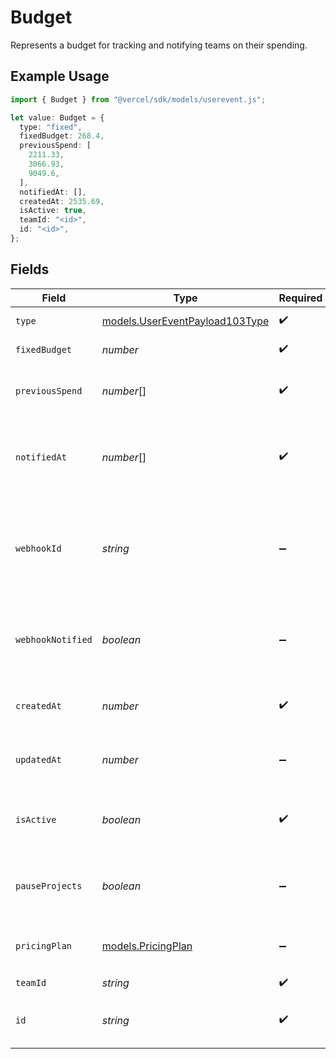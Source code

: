 # Budget

Represents a budget for tracking and notifying teams on their spending.

## Example Usage

```typescript
import { Budget } from "@vercel/sdk/models/userevent.js";

let value: Budget = {
  type: "fixed",
  fixedBudget: 268.4,
  previousSpend: [
    2211.33,
    3066.93,
    9049.6,
  ],
  notifiedAt: [],
  createdAt: 2535.69,
  isActive: true,
  teamId: "<id>",
  id: "<id>",
};
```

## Fields

| Field                                                                  | Type                                                                   | Required                                                               | Description                                                            |
| ---------------------------------------------------------------------- | ---------------------------------------------------------------------- | ---------------------------------------------------------------------- | ---------------------------------------------------------------------- |
| `type`                                                                 | [models.UserEventPayload103Type](../models/usereventpayload103type.md) | :heavy_check_mark:                                                     | The budget type                                                        |
| `fixedBudget`                                                          | *number*                                                               | :heavy_check_mark:                                                     | Budget amount                                                          |
| `previousSpend`                                                        | *number*[]                                                             | :heavy_check_mark:                                                     | Array of the last 3 months of spend data                               |
| `notifiedAt`                                                           | *number*[]                                                             | :heavy_check_mark:                                                     | Array of 50, 75, 100 to keep track of notifications sent out           |
| `webhookId`                                                            | *string*                                                               | :heavy_minus_sign:                                                     | Webhook id that corresponds to a webhook in Cosmos webhook collection  |
| `webhookNotified`                                                      | *boolean*                                                              | :heavy_minus_sign:                                                     | Keep track if the webhook has been called for the month                |
| `createdAt`                                                            | *number*                                                               | :heavy_check_mark:                                                     | Date time when budget is created                                       |
| `updatedAt`                                                            | *number*                                                               | :heavy_minus_sign:                                                     | Date time when budget is updated last                                  |
| `isActive`                                                             | *boolean*                                                              | :heavy_check_mark:                                                     | Is the budget currently active for a customer                          |
| `pauseProjects`                                                        | *boolean*                                                              | :heavy_minus_sign:                                                     | Should all projects be paused if budget is exceeded                    |
| `pricingPlan`                                                          | [models.PricingPlan](../models/pricingplan.md)                         | :heavy_minus_sign:                                                     | The acive pricing plan the team is billed with                         |
| `teamId`                                                               | *string*                                                               | :heavy_check_mark:                                                     | Partition key                                                          |
| `id`                                                                   | *string*                                                               | :heavy_check_mark:                                                     | Sort key that needs to be unique per teamId                            |